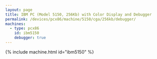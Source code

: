 ```yaml
---
layout: page
title: IBM PC (Model 5150, 256Kb) with Color Display and Debugger
permalink: /devices/pcx86/machine/5150/cga/256kb/debugger/
machines:
  - type: pcx86
    id: ibm5150
    debugger: true
---
```


{% include machine.html id="ibm5150" %}
